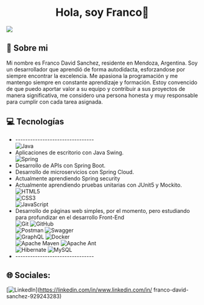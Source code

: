 <div align="center">
<h1 align="center">Hola, soy Franco👋</h1>
</div>
<img src="https://imgur.com/gEd4b4h.png">

## 💫 Sobre mi
Mi nombre es Franco David Sanchez, residente en Mendoza, Argentina. Soy un desarrollador que aprendió de forma autodidacta, esforzandose por siempre encontrar la excelencia.
Me apasiona la programación y me mantengo siempre en constante aprendizaje y formación. Estoy convencido de que puedo aportar valor a su equipo y contribuir a sus proyectos de manera significativa,
me considero una persona honesta y muy responsable para cumplir con cada tarea asignada.
<br>

## 💻 Tecnologías
* -------------------------------- <br>
![Java](https://img.shields.io/badge/java-%23ED8B00.svg?style=for-the-badge&logo=openjdk&logoColor=white)
* Aplicaciones de escritorio con Java Swing. <br> 
![Spring](https://img.shields.io/badge/spring-%236DB33F.svg?style=for-the-badge&logo=spring&logoColor=white) <br>
* Desarrollo de APIs con Spring Boot.
* Desarrollo de microservicios con Spring Cloud.
* Actualmente aprendiendo Spring security
* Actualmente aprendiendo pruebas unitarias con JUnit5 y Mockito. <br>
![HTML5](https://img.shields.io/badge/html5-%23E34F26.svg?style=for-the-badge&logo=html5&logoColor=white) <br>
![CSS3](https://img.shields.io/badge/css3-%231572B6.svg?style=for-the-badge&logo=css3&logoColor=white) <br>
![JavaScript](https://img.shields.io/badge/javascript-%23323330.svg?style=for-the-badge&logo=javascript&logoColor=%23F7DF1E) <br>
* Desarrollo de páginas web simples, por el momento, pero estudiando para profundizar en el desarrollo Front-End <br>
![Git](https://img.shields.io/badge/git-%23F05033.svg?style=for-the-badge&logo=git&logoColor=white) ![GitHub](https://img.shields.io/badge/github-%23121011.svg?style=for-the-badge&logo=github&logoColor=white) <br>
![Postman](https://img.shields.io/badge/Postman-FF6C37?style=for-the-badge&logo=postman&logoColor=white) ![Swagger](https://img.shields.io/badge/-Swagger-%23Clojure?style=for-the-badge&logo=swagger&logoColor=white) <br>
![GraphQL](https://img.shields.io/badge/-GraphQL-E10098?style=for-the-badge&logo=graphql&logoColor=white) ![Docker](https://img.shields.io/badge/docker-%230db7ed.svg?style=for-the-badge&logo=docker&logoColor=white)  <br>
![Apache Maven](https://img.shields.io/badge/Apache%20Maven-C71A36?style=for-the-badge&logo=Apache%20Maven&logoColor=white) ![Apache Ant](https://img.shields.io/badge/Apache%20Ant-A81C7D?style=for-the-badge&logo=Apache%20Ant&logoColor=white) <br>
![Hibernate](https://img.shields.io/badge/Hibernate-59666C?style=for-the-badge&logo=Hibernate&logoColor=white) ![MySQL](https://img.shields.io/badge/mysql-4479A1.svg?style=for-the-badge&logo=mysql&logoColor=white)  <br>
* -------------------------------- <br>

## 🌐 Sociales:
[![LinkedIn](https://www.linkedin.com/in/franco-david-sanchez-929243283-%230077B5.svg?logo=linkedin&logoColor=white)](https://linkedin.com/in/www.linkedin.com/in/ franco-david-sanchez-929243283) 



  


